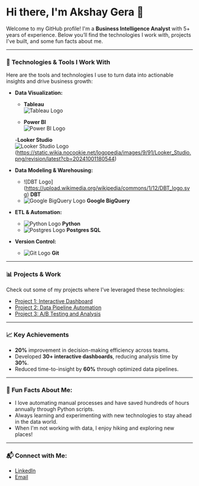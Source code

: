 # Hi there, I'm Akshay Gera 👋

Welcome to my GitHub profile! I'm a **Business Intelligence Analyst** with 5+ years of experience. Below you’ll find the technologies I work with, projects I've built, and some fun facts about me.

---

### 🔧 **Technologies & Tools I Work With**

Here are the tools and technologies I use to turn data into actionable insights and drive business growth:

- **Data Visualization:**
  - **Tableau**
    <br>
  ![Tableau Logo](https://upload.wikimedia.org/wikipedia/en/0/06/Tableau_logo.svg) 

  -  **Power BI** <br>
  ![Power BI Logo](https://upload.wikimedia.org/wikipedia/en/2/20/Power_BI_logo.svg)

  -**Looker Studio** <br>
  ![Looker Studio Logo](https://media.licdn.com/dms/image/v2/D5612AQG_qZMMQLO7-Q/article-cover_image-shrink_423_752/article-cover_image-shrink_423_752/0/1676926985196?e=1742428800&v=beta&t=Ns-9uxn-zoGzhVvRRSx0XLip-56BhFe5SN8CgHpLgUc)
  (https://static.wikia.nocookie.net/logopedia/images/9/91/Looker_Studio.png/revision/latest?cb=20241001180544)
  
- **Data Modeling & Warehousing:**
  - ![DBT Logo]
    <br>
    (https://upload.wikimedia.org/wikipedia/commons/1/12/DBT_logo.svg) **DBT**
  - ![Google BigQuery Logo](https://upload.wikimedia.org/wikipedia/commons/c/c4/Google_Cloud_BigQuery_logo.svg) **Google BigQuery**
  
- **ETL & Automation:**
  - ![Python Logo](https://upload.wikimedia.org/wikipedia/commons/c/c3/Python-logo-notext.svg) **Python**
  - ![Postgres Logo](https://upload.wikimedia.org/wikipedia/commons/a/a4/Postgresql_elephant.svg) **Postgres SQL**
  
- **Version Control:**
  - ![Git Logo](https://upload.wikimedia.org/wikipedia/commons/3/3f/Git_logo.svg) **Git**

---

### 📊 **Projects & Work**

Check out some of my projects where I’ve leveraged these technologies:

- [Project 1: Interactive Dashboard](link-to-project)
- [Project 2: Data Pipeline Automation](link-to-project)
- [Project 3: A/B Testing and Analysis](link-to-project)

---

### 📈 **Key Achievements**

- **20%** improvement in decision-making efficiency across teams.
- Developed **30+ interactive dashboards**, reducing analysis time by **30%**.
- Reduced time-to-insight by **60%** through optimized data pipelines.

---

### 🤖 **Fun Facts About Me**:

- I love automating manual processes and have saved hundreds of hours annually through Python scripts.
- Always learning and experimenting with new technologies to stay ahead in the data world.
- When I'm not working with data, I enjoy hiking and exploring new places!

---

### 📬 **Connect with Me:**

- [LinkedIn](https://www.linkedin.com/in/your-profile)
- [Email](mailto:your.email@example.com)
